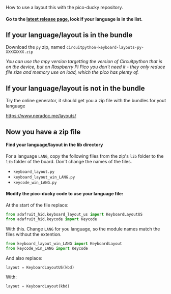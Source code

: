 How to use a layout this with the pico-ducky repository.

#### Go to the [latest release page](https://github.com/Neradoc/Circuitpython_Keyboard_Layouts/releases/latest), look if your language is in the list.

## If your language/layout is in the bundle

Download the `py` zip, named `circuitpython-keyboard-layouts-py-XXXXXXXX.zip`

*You can use the mpy version targetting the version of Circuitpython that is on the device, but on Raspberry Pi Pico you don't need it - they only reduce file size and memory use on load, which the pico has plenty of.*

## If your language/layout is not in the bundle

Try the online generator, it should get you a zip file with the bundles for yout language

https://www.neradoc.me/layouts/

## Now you have a zip file

#### Find your language/layout in the lib directory 

For a language `LANG`, copy the following files from the zip's `lib` folder to the `lib` folder of the board. Don't change the names of the files.

- `keyboard_layout.py`
- `keyboard_layout_win_LANG.py`
- `keycode_win_LANG.py`

#### Modify the pico-ducky code to use your language file:

At the start of the file replace:

```py
from adafruit_hid.keyboard_layout_us import KeyboardLayoutUS
from adafruit_hid.keycode import Keycode
```

With this. Change `LANG` for you language, so the module names match the files without the extention.
```py
from keyboard_layout_win_LANG import KeyboardLayout
from keycode_win_LANG import Keycode
```

And also replace:
```py
layout = KeyboardLayoutUS(kbd)
```
With:
```py
layout = KeyboardLayout(kbd)
```
